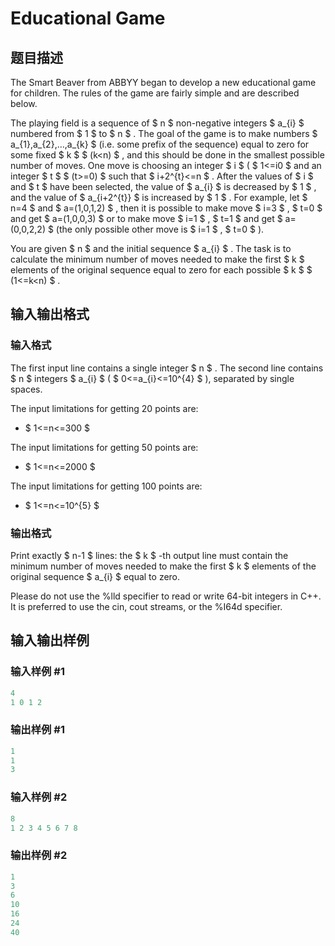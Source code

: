 # Educational Game

## 题目描述

The Smart Beaver from ABBYY began to develop a new educational game for children. The rules of the game are fairly simple and are described below.

The playing field is a sequence of $ n $ non-negative integers $ a_{i} $ numbered from $ 1 $ to $ n $ . The goal of the game is to make numbers $ a_{1},a_{2},...,a_{k} $ (i.e. some prefix of the sequence) equal to zero for some fixed $ k $ $ (k<n) $ , and this should be done in the smallest possible number of moves. One move is choosing an integer $ i $ ( $ 1<=i0 $ and an integer $ t $ $ (t>=0) $ such that $ i+2^{t}<=n $ . After the values of $ i $ and $ t $ have been selected, the value of $ a_{i} $ is decreased by $ 1 $ , and the value of $ a_{i+2^{t}} $ is increased by $ 1 $ . For example, let $ n=4 $ and $ a=(1,0,1,2) $ , then it is possible to make move $ i=3 $ , $ t=0 $ and get $ a=(1,0,0,3) $ or to make move $ i=1 $ , $ t=1 $ and get $ a=(0,0,2,2) $ (the only possible other move is $ i=1 $ , $ t=0 $ ).

You are given $ n $ and the initial sequence $ a_{i} $ . The task is to calculate the minimum number of moves needed to make the first $ k $ elements of the original sequence equal to zero for each possible $ k $ $ (1<=k<n) $ .

## 输入输出格式

### 输入格式

The first input line contains a single integer $ n $ . The second line contains $ n $ integers $ a_{i} $ ( $ 0<=a_{i}<=10^{4} $ ), separated by single spaces.

The input limitations for getting 20 points are:

- $ 1<=n<=300 $

The input limitations for getting 50 points are:

- $ 1<=n<=2000 $

The input limitations for getting 100 points are:

- $ 1<=n<=10^{5} $

### 输出格式

Print exactly $ n-1 $ lines: the $ k $ -th output line must contain the minimum number of moves needed to make the first $ k $ elements of the original sequence $ a_{i} $ equal to zero.

Please do not use the %lld specifier to read or write 64-bit integers in С++. It is preferred to use the cin, cout streams, or the %I64d specifier.

## 输入输出样例

### 输入样例 #1

```cpp
4
1 0 1 2

```
### 输出样例 #1

```cpp
1
1
3

```
### 输入样例 #2

```cpp
8
1 2 3 4 5 6 7 8

```
### 输出样例 #2

```cpp
1
3
6
10
16
24
40

```
